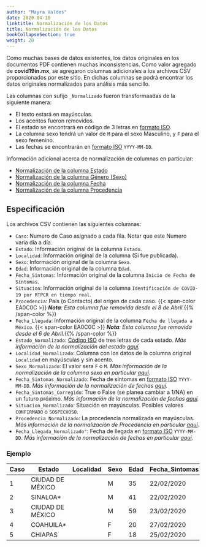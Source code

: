 ```yaml
---
author: "Mayra Valdes"
date: 2020-04-10
linktitle: Normalización de los Datos
title: Normalización de los Datos
bookCollapseSection: true
weight: 20
---
```


Como muchas bases de datos existentes, los datos originales en los documentos PDF contienen muchas inconsistencias. Como valor agregado de **covid19in.mx**, se agregaron columnas adicionales a los archivos CSV proporcionados por este sitio. En dichas columnas se podrá encontrar los datos originales normalizados para análisis más sencillo.

Las columnas con sufijo `_Normalizado` fueron transformaadas de la siguiente manera:

* El texto estará en mayúsculas.
* Los acentos fueron removidos.
* El estado se encontrará en código de 3 letras en [formato ISO](https://www.iso.org/obp/ui/#iso:code:3166:MX).
* La columna sexo tendrá un valor de `M` para el sexo Masculino, y `F` para el sexo femenino.
* Las fechas se encontrarán en [formato ISO](https://www.iso.org/iso-8601-date-and-time-format.html) `YYYY-MM-DD`.

Información adicional acerca de normalización de columnas en particular:

* [Normalización de la columna Estado](/docs/datos/tablas-casos/normalizacion/estado/)
* [Normalización de la columna Género (Sexo)](/docs/datos/tablas-casos/normalizacion/genero/)
* [Normalización de la columna Fecha](/docs/datos/tablas-casos/normalizacion/fecha/)
* [Normalización de la columna Procedencia](/docs/datos/tablas-casos/normalizacion/procedencia/)

## Especificación
Los archivos CSV contienen las siguientes columnas:

- `Caso`: Numero de Caso asignado a cada fila. Notar que este Numero varia día a día.
- `Estado`: Información original de la columna `Estado`.
- `Localidad`: Información original de la columna (Si fue publicada).
- `Sexo`: Información original de la columna `Sexo`.
- `Edad`: Información original de la columna `Edad`.
- `Fecha_Sintomas`: Información original de la columna `Inicio de Fecha de Síntomas`.
- `Situacion`: Información original de la columna `Identificación de COVID-19 por RTPCR en tiempo real`.
- `Procedencia`: País (o Contacto) del origen de cada caso. {{< span-color EA0C0C >}} <em><strong>Nota</strong>: Esta columna fue removida desde el 8 de Abril.</em>{{% /span-color %}}
- `Fecha_Llegada`: Información original de la columna `Fecha de llegada a México`. {{< span-color EA0C0C >}} <em><strong>Nota</strong>: Esta columna fue removida desde el 6 de Abril.</em>{{% /span-color %}}
- `Estado_Normalizado`: [Código ISO](https://www.iso.org/obp/ui/#iso:code:3166:MX) de tres letras de cada estado. _Más información de la normalización del estado [aquí](/docs/datos/tablas-casos/normalizacion/estado/)._
- `Localidad_Normalizado`: Columna con los datos de la columna original `Localidad` en mayúsculas y sin acento.
- `Sexo_Normalizado`: El valor sera `F` o `M`. _Más información de la normalización de la columna sexo en particular [aquí](/docs/datos/tablas-casos/normalizacion/genero/)._
- `Fecha_Sintomas_Normalizado`: Fecha de síntomas en [formato ISO](https://www.iso.org/iso-8601-date-and-time-format.html) `YYYY-MM-DD`. _Más información de la normalización de fechas [aquí](/docs/datos/tablas-casos/normalizacion/fecha/)._
- `Fecha_Sintomas_Corregido`: True o False (se planea cambiar a 1/NA) en un futuro próximo. _Más información de la normalización de fechas [aquí](/docs/datos/tablas-casos/normalizacion/fecha/)._
- `Situacion_Normalizado`: Situación en mayúsculas. Posibles valores `CONFIRMADO` o `SOSPECHOSO`.
- `Procedencia_Normalizado`: La procedencia normalizada en mayúsculas. _Más información de la normalización de Procedencia en particular [aquí](/docs/datos/tablas-casos/normalizacion/procedencia/)._
- `Fecha_Llegada_Normalizado"`: Fecha de llegada en [formato ISO](https://www.iso.org/iso-8601-date-and-time-format.html) `YYYY-MM-DD`. _Más información de la normalización de fechas en particular [aquí](/docs/datos/tablas-casos/normalizacion/fecha/)._

### Ejemplo

| Caso | Estado           | Localidad | Sexo | Edad | Fecha_Sintomas | Situacion  | Procedencia    | Fecha_Llegada | Estado_Normalizado | Localidad_Normalizado | Sexo_Normalizado | Fecha_Sintomas_Normalizado | Fecha_Sintomas_Corregido | Situacion_Normalizado | Procedencia_Normalizado | Fecha_Llegada_Normalizado |
|------|------------------|-----------|------|------|----------------|------------|----------------|---------------|--------------------|-----------------------|------------------|----------------------------|--------------------------|-----------------------|-------------------------|---------------------------|
| 1    | CIUDAD DE MÉXICO |           | M    | 35   | 22/02/2020     | confirmado | Italia         | 22/02/2020    | CMX                |                       | M                | 2020-02-22                 | False                    | CONFIRMADO            | ITALIA                  | 2020-02-22                |
| 2    | SINALOA*         |           | M    | 41   | 22/02/2020     | confirmado | Italia         | 21/02/2020    | SIN                |                       | M                | 2020-02-22                 | False                    | CONFIRMADO            | ITALIA                  | 2020-02-21                |
| 3    | CIUDAD DE MÉXICO |           | M    | 59   | 23/02/2020     | confirmado | Italia         | 22/02/2020    | CMX                |                       | M                | 2020-02-23                 | False                    | CONFIRMADO            | ITALIA                  | 2020-02-22                |
| 4    | COAHUILA*        |           | F    | 20   | 27/02/2020     | confirmado | Italia         | 25/02/2020    | COA                |                       | F                | 2020-02-27                 | False                    | CONFIRMADO            | ITALIA                  | 2020-02-25                |
| 5    | CHIAPAS          |           | F    | 18   | 25/02/2020     | confirmado | Italia         | 25/02/2020    | CHP                |                       | F                | 2020-02-25                 | False                    | CONFIRMADO            | ITALIA                  | 2020-02-25                |

